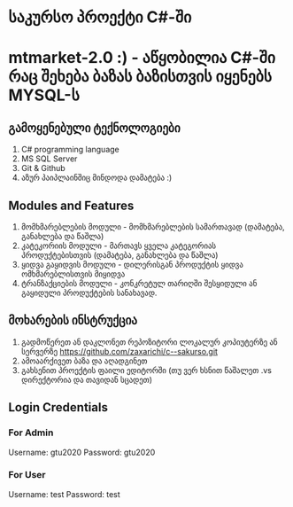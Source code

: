 # საკურსო პროექტი C#-ში
# mtmarket-2.0 :) - აწყობილია C#-ში რაც შეხება ბაზას ბაზისთვის იყენებს MYSQL-ს

## გამოყენებული ტექნოლოგიები 
1. C# programming language 
2. MS SQL Server
4. Git & Github
5. აზურ პაიპლაინშიც მინდოდა დამატება :)

## Modules and Features
1. მომხმარებლების მოდული - მომხმარებლების სამართავად (დამატება, განახლება და წაშლა)
3. კატეკორიის მოდული - მართავს ყველა კატეგორიას პროდუქტებისთვის (დამატება, განახლება და წაშლა)
4. ყიდვა გაყიდვის მოდული - დილერისგან პროდუქტის ყიდვა ომხმარებლისთვის მიყიდვა
5. ტრანზაქციების მოდული - კონკრეტულ თარიღში შესყიდული ან გაყიდული პროდუქტების სანახავად.


## მოხარების ინსტრუქცია
1. გადმოწერეთ ან დაკლონეთ რეპოზიტორი ლოკალურ კოპიუტერზე ან სერვერზე https://github.com/zaxarichi/c--sakurso.git
2. ამოაარქივეთ ბაზა და აღადგინეთ
3. გახსენით პროექტის ფაილი ედიტორში (თუ ვერ ხსნით წაშალეთ .vs დირექტორია და თავიდან სცადეთ)

## Login Credentials
### For Admin
Username: gtu2020
Password: gtu2020

### For User
Username: test
Password: test


